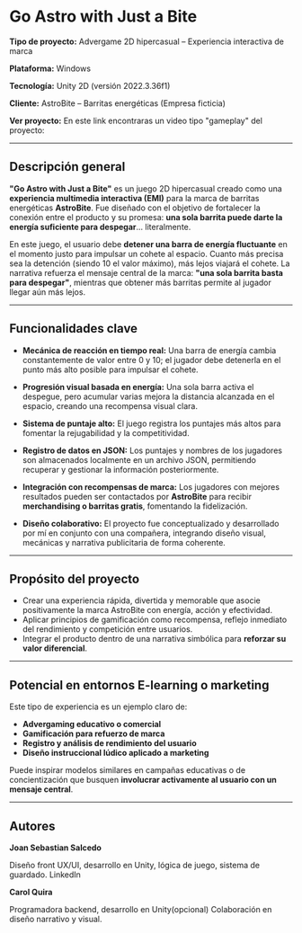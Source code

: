 #  Go Astro with Just a Bite

**Tipo de proyecto:** Advergame 2D hipercasual – Experiencia interactiva de marca  

**Plataforma:** Windows

**Tecnología:** Unity 2D (versión 2022.3.36f1)

**Cliente:** AstroBite – Barritas energéticas (Empresa ficticia)

**Ver proyecto:** En este link encontraras un video tipo "gameplay" del proyecto: 

---

##  Descripción general

**"Go Astro with Just a Bite"** es un juego 2D hipercasual creado como una **experiencia multimedia interactiva (EMI)** para la marca de barritas energéticas **AstroBite**. Fue diseñado con el objetivo de fortalecer la conexión entre el producto y su promesa: **una sola barrita puede darte la energía suficiente para despegar**... literalmente.

En este juego, el usuario debe **detener una barra de energía fluctuante** en el momento justo para impulsar un cohete al espacio. Cuanto más precisa sea la detención (siendo 10 el valor máximo), más lejos viajará el cohete. La narrativa refuerza el mensaje central de la marca: **"una sola barrita basta para despegar"**, mientras que obtener más barritas permite al jugador llegar aún más lejos.

---

##  Funcionalidades clave

-  **Mecánica de reacción en tiempo real:** Una barra de energía cambia constantemente de valor entre 0 y 10; el jugador debe detenerla en el punto más alto posible para impulsar el cohete.

-  **Progresión visual basada en energía:** Una sola barra activa el despegue, pero acumular varias mejora la distancia alcanzada en el espacio, creando una recompensa visual clara.

-  **Sistema de puntaje alto:** El juego registra los puntajes más altos para fomentar la rejugabilidad y la competitividad.

-  **Registro de datos en JSON:** Los puntajes y nombres de los jugadores son almacenados localmente en un archivo JSON, permitiendo recuperar y gestionar la información posteriormente.

-  **Integración con recompensas de marca:** Los jugadores con mejores resultados pueden ser contactados por **AstroBite** para recibir **merchandising o barritas gratis**, fomentando la fidelización.

-  **Diseño colaborativo:** El proyecto fue conceptualizado y desarrollado por mí en conjunto con una compañera, integrando diseño visual, mecánicas y narrativa publicitaria de forma coherente.

---

##  Propósito del proyecto

- Crear una experiencia rápida, divertida y memorable que asocie positivamente la marca AstroBite con energía, acción y efectividad.
- Aplicar principios de gamificación como recompensa, reflejo inmediato del rendimiento y competición entre usuarios.
- Integrar el producto dentro de una narrativa simbólica para **reforzar su valor diferencial**.

---

##  Potencial en entornos E-learning o marketing

Este tipo de experiencia es un ejemplo claro de:

-  **Advergaming educativo o comercial**
-  **Gamificación para refuerzo de marca**
-  **Registro y análisis de rendimiento del usuario**
-  **Diseño instruccional lúdico aplicado a marketing**

Puede inspirar modelos similares en campañas educativas o de concientización que busquen **involucrar activamente al usuario con un mensaje central**.

---
## Autores

**Joan Sebastian Salcedo**

Diseño front UX/UI, desarrollo en Unity, lógica de juego, sistema de guardado.
LinkedIn

**Carol Quira**

Programadora backend, desarrollo en Unity(opcional)
Colaboración en diseño narrativo y visual.
